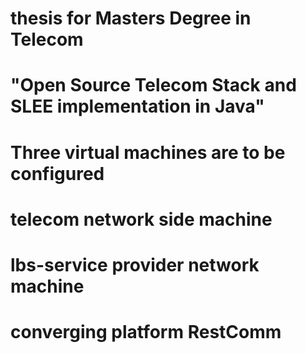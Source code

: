 # thesis for Masters Degree in Telecom
# "Open Source Telecom Stack and SLEE implementation in Java"

# Three virtual machines are to be configured

# telecom network side machine
# lbs-service provider network machine
# converging platform RestComm
 

